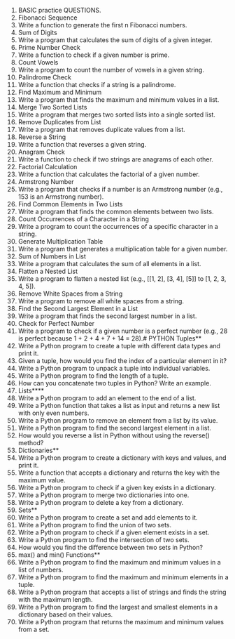 1.	BASIC practice QUESTIONS.
2.	Fibonacci Sequence
3.	Write a function to generate the first n Fibonacci numbers.
4.	Sum of Digits
5.	Write a program that calculates the sum of digits of a given integer.
6.	Prime Number Check
7.	Write a function to check if a given number is prime.
8.	Count Vowels
9.	Write a program to count the number of vowels in a given string.
10.	Palindrome Check
11.	Write a function that checks if a string is a palindrome.
12.	Find Maximum and Minimum
13.	Write a program that finds the maximum and minimum values in a list.
14.	Merge Two Sorted Lists
15.	Write a program that merges two sorted lists into a single sorted list.
16.	Remove Duplicates from List
17.	Write a program that removes duplicate values from a list.
18.	Reverse a String
19.	Write a function that reverses a given string.
20.	Anagram Check
21.	Write a function to check if two strings are anagrams of each other.
22.	Factorial Calculation
23.	Write a function that calculates the factorial of a given number.
24.	Armstrong Number
25.	Write a program that checks if a number is an Armstrong number (e.g., 153 is an Armstrong number).
26.	Find Common Elements in Two Lists
27.	Write a program that finds the common elements between two lists.
28.	Count Occurrences of a Character in a String
29.	Write a program to count the occurrences of a specific character in a string.
30.	Generate Multiplication Table
31.	Write a program that generates a multiplication table for a given number.
32.	Sum of Numbers in List
33.	Write a program that calculates the sum of all elements in a list.
34.	Flatten a Nested List
35.	Write a program to flatten a nested list (e.g., [[1, 2], [3, 4], [5]] to [1, 2, 3, 4, 5]).
36.	Remove White Spaces from a String
37.	Write a program to remove all white spaces from a string.
38.	Find the Second Largest Element in a List
39.	Write a program that finds the second largest number in a list.
40.	Check for Perfect Number
41.	Write a program to check if a given number is a perfect number (e.g., 28 is perfect because 1 + 2 + 4 + 7 + 14 = 28).# PYTHON
Tuples**
1.	Write a Python program to create a tuple with different data types and print it.
2.	Given a tuple, how would you find the index of a particular element in it?
3.	Write a Python program to unpack a tuple into individual variables.
4.	Write a Python program to find the length of a tuple.
5.	How can you concatenate two tuples in Python? Write an example.
6.	Lists****
7.	Write a Python program to add an element to the end of a list.
8.	Write a Python function that takes a list as input and returns a new list with only even numbers.
9.	Write a Python program to remove an element from a list by its value.
10.	Write a Python program to find the second largest element in a list.
11.	How would you reverse a list in Python without using the reverse() method?
12.	Dictionaries**
13.	Write a Python program to create a dictionary with keys and values, and print it.
14.	Write a function that accepts a dictionary and returns the key with the maximum value.
15.	Write a Python program to check if a given key exists in a dictionary.
16.	Write a Python program to merge two dictionaries into one.
17.	Write a Python program to delete a key from a dictionary.
18.	Sets**
19.	Write a Python program to create a set and add elements to it.
20.	Write a Python program to find the union of two sets.
21.	Write a Python program to check if a given element exists in a set.
22.	Write a Python program to find the intersection of two sets.
23.	How would you find the difference between two sets in Python?
24.	max() and min() Functions**
25.	Write a Python program to find the maximum and minimum values in a list of numbers.
26.	Write a Python program to find the maximum and minimum elements in a tuple.
27.	Write a Python program that accepts a list of strings and finds the string with the maximum length.
28.	Write a Python program to find the largest and smallest elements in a dictionary based on their values.
29.	Write a Python program that returns the maximum and minimum values from a set.


